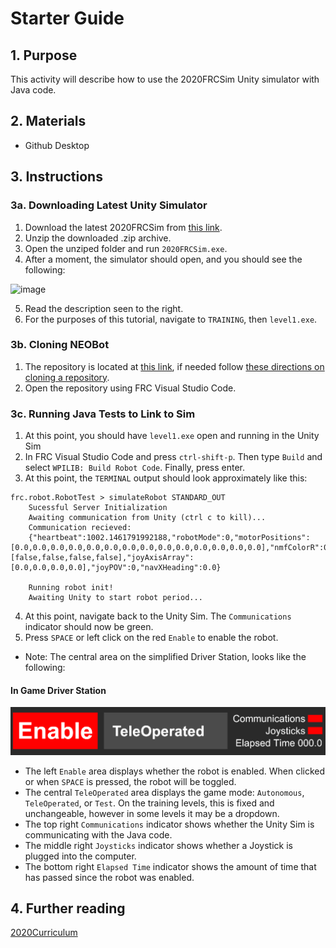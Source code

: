 # Starter Guide

## 1. Purpose

This activity will describe how to use the 2020FRCSim Unity simulator with Java code.

## 2. Materials

- Github Desktop

## 3. Instructions

### 3a. Downloading Latest Unity Simulator

1. Download the latest 2020FRCSim from [this link](https://github.com/Maciej4/2020FRCSim/releases).
2. Unzip the downloaded .zip archive.
3. Open the unziped folder and run `2020FRCSim.exe`.
4. After a moment, the simulator should open, and you should see the following:

![image](https://raw.githubusercontent.com/Maciej4/2020FRCSim/master/docs/images/unity_sim_main_menu.png)

5. Read the description seen to the right.
6. For the purposes of this tutorial, navigate to `TRAINING`, then `level1.exe`.

### 3b. Cloning NEOBot

1. The repository is located at [this link](https://github.com/Maciej4/NEOBot), if needed follow [these directions on cloning a repository](https://github.com/iron-claw-972/Curriculum2020/blob/master/GithubDesktop.md#3d-cloning-a-repository).
2. Open the repository using FRC Visual Studio Code.

### 3c. Running Java Tests to Link to Sim

1. At this point, you should have `level1.exe` open and running in the Unity Sim
2. In FRC Visual Studio Code and press `ctrl-shift-p`. Then type `Build` and select `WPILIB: Build Robot Code`. Finally, press enter.
3. At this point, the `TERMINAL` output should look approximately like this:

```
frc.robot.RobotTest > simulateRobot STANDARD_OUT
    Sucessful Server Initialization
    Awaiting communication from Unity (ctrl c to kill)...
    Communication recieved:
    {"heartbeat":1002.1461791992188,"robotMode":0,"motorPositions":[0.0,0.0,0.0,0.0,0.0,0.0,0.0,0.0,0.0,0.0,0.0,0.0,0.0,0.0],"nmfColorR":0.0,"nmfColorG":0.0,"nmfColorB":0.0,"joyButtonArray":[false,false,false,false],"joyAxisArray":[0.0,0.0,0.0,0.0],"joyPOV":0,"navXHeading":0.0}

    Running robot init!
    Awaiting Unity to start robot period...
```

4. At this point, navigate back to the Unity Sim. The `Communications` indicator should now be green.
5. Press `SPACE` or left click on the red `Enable` to enable the robot.
  - Note: The central area on the simplified Driver Station, looks like the following:

#### In Game Driver Station

![image](https://raw.githubusercontent.com/Maciej4/2020FRCSim/master/docs/images/unity_sim_mini_driver_station.png)

- The left `Enable` area displays whether the robot is enabled. When clicked or when `SPACE` is pressed, the robot will be toggled.
- The central `TeleOperated` area displays the game mode: `Autonomous`, `TeleOperated`, or `Test`. On the training levels, this is fixed and unchangeable, however in some levels it may be a dropdown.
- The top right `Communications` indicator shows whether the Unity Sim is communicating with the Java code.
- The middle right `Joysticks` indicator shows whether a Joystick is plugged into the computer.
- The bottom right `Elapsed Time` indicator shows the amount of time that has passed since the robot was enabled.

## 4. Further reading

[2020Curriculum](https://github.com/iron-claw-972/Curriculum2020)
